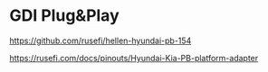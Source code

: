 # GDI Plug&Play

https://github.com/rusefi/hellen-hyundai-pb-154

https://rusefi.com/docs/pinouts/Hyundai-Kia-PB-platform-adapter